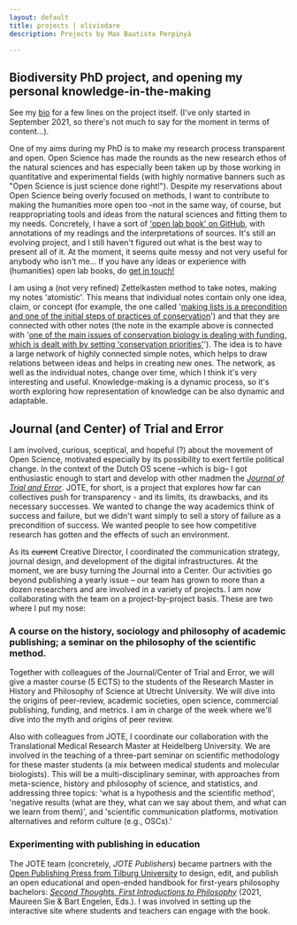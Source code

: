 ```yaml
---
layout: default
title: projects | oliviodare
description: Projects by Max Bautista Perpinyà

---
```



## Biodiversity PhD project, and opening my personal knowledge-in-the-making
See my [bio](https://www.oliviodare.com/bio.html#what-im-doing-now) for a few lines on the project itself. (I've only started in September 2021, so there's not much to say for the moment in terms of content...).

One of my aims during my PhD is to make my research process transparent and open. Open Science has made the rounds as the new research ethos of the natural sciences and has especially been taken up by those working in quantitative and experimental fields (with highly normative banners such as "Open Science is just science done right!"). Despite my reservations about Open Science being overly focused on methods, I want to contribute to making the humanities more open too –not in the same way, of course, but reappropriating tools and ideas from the natural sciences and fitting them to my needs. Concretely, I have a sort of <a href="https://github.com/oliviodare/MakingKnowledge" target="_blank">'open lab book' on GitHub</a>, with annotations of my readings and the interpretations of sources. It's still an evolving project, and I still haven't figured out what is the best way to present all of it. At the moment, it seems quite messy and not very useful for anybody who isn't me... If you have any ideas or experience with (humanities) open lab books, do <a href="https://www.oliviodare.com/#socials-and-getting-in-touch" target="_blank">get in touch!</a>

I am using a (not very refined) Zettelkasten method to take notes, making my notes 'atomistic'. This means that individual notes contain only one idea, claim, or concept (for example, the one called '<a href="https://github.com/oliviodare/MakingKnowledge/blob/main/making%20lists%20is%20a%20precondition%20and%20one%20of%20the%20initial%20steps%20of%20practices%20of%20conservation.md" target="_blank">making lists is a precondition and one of the initial steps of practices of conservation</a>') and that they are connected with other notes (the note in the example above is connected with '<a href="https://github.com/oliviodare/MakingKnowledge/blob/main/one%20of%20the%20main%20issues%20of%20conservation%20biology%20is%20dealing%20with%20funding,%20which%20is%20dealt%20with%20by%20setting%20'conservation%20priorities'.md" target="_blank">one of the main issues of conservation biology is dealing with funding, which is dealt with by setting 'conservation priorities'</a>'). The idea is to have a large network of highly connected simple notes, which helps to draw relations between ideas and helps in creating new ones. The network, as well as the individual notes, change over time, which I think it's very interesting and useful. Knowledge-making is a dynamic process, so it's worth exploring how representation of knowledge can be also dynamic and adaptable.  

## Journal (and Center) of Trial and Error
I am involved, curious, sceptical, and hopeful (?) about the movement of Open Science, motivated especially by its possibility to exert fertile political change. In the context of the Dutch OS scene –which is big– I got enthusiastic enough to start and develop with other madmen the <a href="https://www.jtrialerror.com/" target="_blank">*Journal of Trial and Error*</a>. JOTE, for short, is a project that explores how far can collectives push for transparency - and its limits, its drawbacks, and its necessary successes. We wanted to change the way academics think of success and failure, but we didn't want simply to sell a story of failure as a precondition of success. We wanted people to see how competitive research has gotten and the effects of such an environment.

As its ~~current~~ Creative Director, I coordinate*d* the communication strategy, journal design, and development of the digital infrastructures. At the moment, we are busy turning the Journal into a Center. Our activities go beyond publishing a yearly issue – our team has grown to more than a dozen researchers and are involved in a variety of projects. I am now collaborating with the team on a project-by-project basis. These are two where I put my nose:

### A course on the history, sociology and philosophy of academic publishing; a seminar on the philosophy of the scientific method.
Together with colleagues of the Journal/Center of Trial and Error, we will give a master course (5 ECTS) to the students of the Research Master in History and Philosophy of Science at Utrecht University. We will dive into the origins of peer-review, academic societies, open science, commercial publishing, funding, and metrics. I am in charge of the week where we'll dive into the myth and origins of peer review.

Also with colleagues from JOTE, I coordinate our collaboration with the Translational Medical Research Master at Heidelberg University. We are involved in the teaching of a three-part seminar on scientific methodology for these master students (a mix between medical students and molecular biologists). This will be a multi-disciplinary seminar, with approaches from meta-science, history and philosophy of science, and statistics, and addressing three topics: 'what is a hypothesis and the scientific method', 'negative results (what are they, what can we say about them, and what can we learn from them)', and 'scientific communication platforms, motivation alternatives and reform culture (e.g., OSCs).'

### Experimenting with publishing in education
The JOTE team (concretely, *JOTE Publishers*) became partners with the <a href="https://www.openpresstiu.org/" target="_blank">Open Publishing Press from Tilburg University</a> to design, edit, and publish an open educational and open-ended handbook for first-years philosophy bachelors: [*Second Thoughts. First Introductions to Philosophy*](https://openpresstiu.pubpub.org/secondthoughts) (2021, Maureen Sie & Bart Engelen, Eds.). I was involved in setting up the interactive site where students and teachers can engage with the book.
